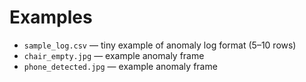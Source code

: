 # Examples
- `sample_log.csv` — tiny example of anomaly log format (5–10 rows)
- `chair_empty.jpg` — example anomaly frame
- `phone_detected.jpg` — example anomaly frame
